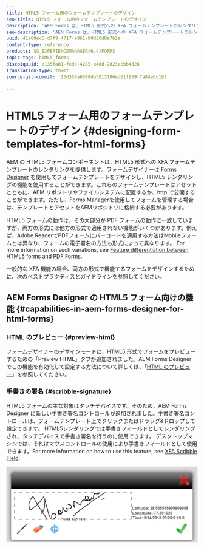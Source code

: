 ```yaml
---
title: HTML5 フォーム用のフォームテンプレートのデザイン
seo-title: HTML5 フォーム用のフォームテンプレートのデザイン
description: 'AEM Forms は、HTML5 形式への XFA フォームテンプレートのレンダリングを提供します。フォームデザイナーは Designer を使用してフォームテンプレートをデザインし、HTML5 レンダリングの機能を使用することができます。 '
seo-description: 'AEM Forms は、HTML5 形式への XFA フォームテンプレートのレンダリングを提供します。フォームデザイナーは Designer を使用してフォームテンプレートをデザインし、HTML5 レンダリングの機能を使用することができます。 '
uuid: 41a00ec5-d7f9-4717-a961-00d20d8e7b2a
content-type: reference
products: SG_EXPERIENCEMANAGER/6.4/FORMS
topic-tags: hTML5_forms
discoiquuid: e135fa01-fede-4285-b4dd-2d23acbb4d26
translation-type: tm+mt
source-git-commit: f13d358a6508da5813186ed61f959f7a84e6c19f

---
```



# HTML5 フォーム用のフォームテンプレートのデザイン {#designing-form-templates-for-html-forms}

AEM の HTML5 フォームコンポーネントは、HTML5 形式への XFA フォームテンプレートのレンダリングを提供します。フォームデザイナーは [Forms Designer](https://www.adobe.com/go/learn_aemforms_designer_63) を使用してフォームテンプレートをデザインし、HTML5 レンダリングの機能を使用することができます。これらのフォームテンプレートはアセットとともに、AEM リポジトリやファイルシステムに配置するか、http で公開することができます。ただし、Forms Managerを使用してフォームを管理する場合は、テンプレートとアセットをAEMリポジトリに格納する必要があります。

HTML5 フォームの動作は、その大部分が PDF フォームの動作に一致していますが、両方の形式には他方の形式で適用されない機能がいくつかあります。例えば、Adobe ReaderでPDFフォームにバーコードを適用する方法はMobileフォームとは異なり、フォームの電子署名の方法も形式によって異なります。 For more information on such variations, see [Feature differentiation between HTML5 forms and PDF Forms](/help/forms/using/feature-differentiation-html5-forms-pdf-forms.md).

一般的な XFA 機能の場合、両方の形式で機能するフォームをデザインするために、次のベストプラクティスとガイドラインを参照してください。

## AEM Forms Designer の HTML5 フォーム向けの機能 {#capabilities-in-aem-forms-designer-for-html-forms}

### HTML のブレビュー {#preview-html}

フォームデザイナーのデザインモードに、HTML5 形式でフォームをプレビューするための「Preview HTML」タブが追加されました。AEM Forms Designer でこの機能を有効化して設定する方法について詳しくは、「[HTML のプレビュー](/help/forms/using/preview-xdp-forms-html.md)」を参照してください。

### 手書きの署名 {#scribble-signature}

HTML5 フォームの主な対象はタッチデバイスです。そのため、AEM Forms Designer に新しい手書き署名コントロールが追加されました。手書き署名コントロールは、フォームテンプレート上でクリックまたはドラッグ&amp;ドロップして設定できます。 HTML5レンダリングでは手書きフィールドとしてレンダリングされ、タッチデバイスで手書き署名を行うのに使用できます。 デスクトップマシンでは、それはマウスコントロールの使用により手書きフィールドとして使用できます。For more information on how to use this feature, see [XFA Scribble Field](/help/forms/using/scribble-signature.md).

![4](assets/4.png)
